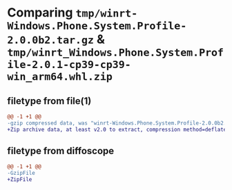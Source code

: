 # Comparing `tmp/winrt-Windows.Phone.System.Profile-2.0.0b2.tar.gz` & `tmp/winrt_Windows.Phone.System.Profile-2.0.1-cp39-cp39-win_arm64.whl.zip`

## filetype from file(1)

```diff
@@ -1 +1 @@
-gzip compressed data, was "winrt-Windows.Phone.System.Profile-2.0.0b2.tar", last modified: Sat Dec  2 18:24:51 2023, max compression
+Zip archive data, at least v2.0 to extract, compression method=deflate
```

## filetype from diffoscope

```diff
@@ -1 +1 @@
-GzipFile
+ZipFile
```


